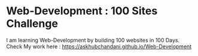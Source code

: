 # Web-Development : 100 Sites Challenge
I am learning Web-Development by building 100 websites in 100 Days.
Check My work here : https://askhubchandani.github.io/Web-Development
